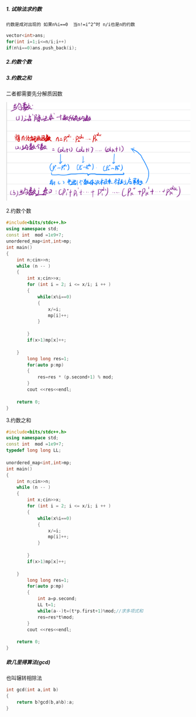 ##### 1. 试除法求约数

 	约数是成对出现的 如果n%i==0  当n!=i^2^时 n/i也是n的约数

``` c++
vector<int>ans;
for(int i=1;i<=n/i;i++)
if(n%i==0)ans.push_back(i);
```

##### 2.约数个数

##### 3.约数之和

二者都需要先分解质因数





![](photo/d9ae5ad3-7bb1-4808-b421-219b9924f9a8.png)

2.约数个数

```c++
#include<bits/stdc++.h>
using namespace std;
const int  mod =1e9+7;
unordered_map<int,int>mp;
int main()
{
    int n;cin>>n;
    while (n -- )
    {
        int x;cin>>x;
        for (int i = 2; i <= x/i; i ++ )
        {
            while(x%i==0)
            {   
                x/=i;
                mp[i]++;
            }
            
        }
        if(x>1)mp[x]++;
       
    }
        long long res=1;
        for(auto p:mp)
        {
            res=res * (p.second+1) % mod;
        }
        cout <<res<<endl;
    
    return 0;
}
```

3.约数之和

```c++
#include<bits/stdc++.h>
using namespace std;
const int  mod =1e9+7;
typedef long long LL;

unordered_map<int,int>mp;
int main()
{
    int n;cin>>n;
    while (n -- )
    {
        int x;cin>>x;
        for (int i = 2; i <= x/i; i ++ )
        {
            while(x%i==0)
            {   
                x/=i;
                mp[i]++;
            }
            
        }
        if(x>1)mp[x]++;
       
    }
        long long res=1;
        for(auto p:mp)
        {
            int a=p.second;
            LL t=1;
            while(a--)t=(t*p.first+1)%mod;//求多项式和
            res=res*t%mod;
        }
        cout <<res<<endl;
    
    return 0;
}
```



##### 欧几里得算法(gcd) 

也叫辗转相除法

````c++
int gcd(int a,int b)
{
	return b?gcd(b,a%b):a;
}
````





